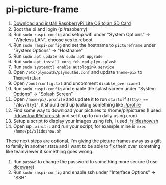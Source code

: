 # pi-picture-frame

1. [Download and install RaspberryPi Lite OS to an SD Card](https://www.raspberrypi.org/software/)
1. Boot the pi and login (pi/raspberry)
1. Run `sudo raspi-config` and setup wifi under "System Options" -> "Wireless LAN", choose yes to reboot
1. Run `sudo raspi-config` and set the hostname to `pictureframe` under "System Options" -> "Hostname"
1. Run `sudo apt update && sudo apt upgrade`
1. Run `sudo apt install xorg feh rpd-plym-splash`
1. Run `sudo systemctl enable autologin@.service`
1. Open `/etc/plymouth/plymouthd.conf` and update `Theme=pix` to `Theme=tribar`
1. Open `/boot/config.txt` and uncomment `disable_overscan=1`
1. Run `sudo raspi-config` and enable the splashscreen under "System Options" -> "Splash Screen"
1. Open `/home/pi/.profile` and update it to run `startx` if `$(tty) == "/dev/tty1"`, it should end up looking something like [./profile](./profile)
1. Find some way to download your pictures to /home/pi/pictures (I used [./downloadPictures.sh](./downloadPictures.sh) and set it up to run daily using cron)
1. Setup a script to display your images using feh, I used [./slideshow.sh](./slideshow.sh)
1. Open up `.xinitrc` and run your script, for example mine is `exec /home/pi/slideshow.sh`

These next steps are optional. I'm giving the picture frames away as a gift to family in another state and I want to be able to fix them over something like teamviewer if something goes wrong.
1. Run `passwd` to change the password to something more secure (I use [diceware](https://www.rempe.us/diceware/#eff))
1. Run `sudo raspi-config` and enable ssh under "Interface Options" -> "SSH"
